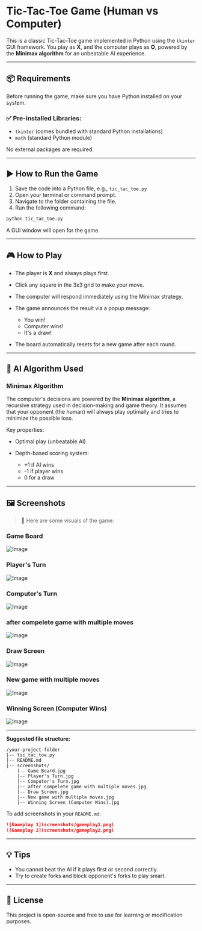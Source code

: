 # Tic-Tac-Toe Game (Human vs Computer)

This is a classic Tic-Tac-Toe game implemented in Python using the `tkinter` GUI framework. You play as **X**, and the computer plays as **O**, powered by the **Minimax algorithm** for an unbeatable AI experience.

---

## 📦 Requirements

Before running the game, make sure you have Python installed on your system.

### ✅ Pre-installed Libraries:

* `tkinter` (comes bundled with standard Python installations)
* `math` (standard Python module)

No external packages are required.

---

## ▶️ How to Run the Game

1. Save the code into a Python file, e.g., `tic_tac_toe.py`
2. Open your terminal or command prompt.
3. Navigate to the folder containing the file.
4. Run the following command:

```bash
python tic_tac_toe.py
```

A GUI window will open for the game.

---

## 🎮 How to Play

* The player is **X** and always plays first.
* Click any square in the 3x3 grid to make your move.
* The computer will respond immediately using the Minimax strategy.
* The game announces the result via a popup message:

  * You win!
  * Computer wins!
  * It's a draw!
* The board automatically resets for a new game after each round.

---

## 🧠 AI Algorithm Used

### Minimax Algorithm

The computer's decisions are powered by the **Minimax algorithm**, a recursive strategy used in decision-making and game theory. It assumes that your opponent (the human) will always play optimally and tries to minimize the possible loss.

Key properties:

* Optimal play (unbeatable AI)
* Depth-based scoring system:

  * +1 if AI wins
  * -1 if player wins
  * 0 for a draw

---

## 🖼️ Screenshots

> 🧩 Here are some visuals of the game:

### **Game Board**
![Image](./Screenshots/Game_Board.jpg)

### **Player's Turn**
![Image](./Screenshots/Player's%20Turn.jpg)
### **Computer's Turn**
![Image](./Screenshots/Computer's%20Turn.jpg)
### **after compelete game with multiple moves**
![Image](./Screenshots/after%20compelete%20game%20with%20multiple%20moves.jpg)
### **Draw Screen**
![Image](./Screenshots/Draw%20Screen.jpg)
### **New game with multiple moves**
![Image](./Screenshots/New%20game%20with%20multiple%20moves.jpg)
### **Winning Screen (Computer Wins)**
![Image](./Screenshots/Winning%20Screen%20(Computer%20Wins).jpg)

---

**Suggested file structure:**

```
/your-project-folder
|-- tic_tac_toe.py
|-- README.md
|-- screenshots/
    |-- Game Board.jpg
    |-- Player's Turn.jpg
    |-- Computer's Turn.jpg
    |-- after compelete game with multiple moves.jpg
    |-- Draw Screen.jpg
    |-- New game with multiple moves.jpg
    |-- Winning Screen (Computer Wins).jpg
```

To add screenshots in your `README.md`:

```markdown
![Gameplay 1](screenshots/gameplay1.png)
![Gameplay 2](screenshots/gameplay2.png)
```

---

## 💡 Tips

* You cannot beat the AI if it plays first or second correctly.
* Try to create forks and block opponent's forks to play smart.

---

## 📜 License

This project is open-source and free to use for learning or modification purposes.
